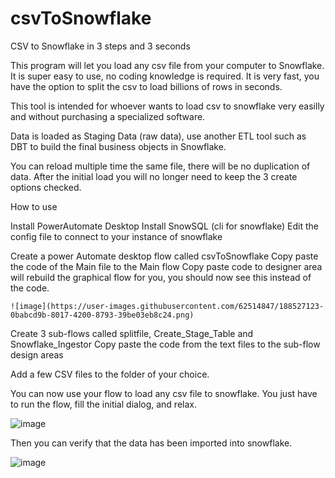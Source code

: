 # csvToSnowflake
CSV to Snowflake in 3 steps and 3 seconds

This program will let you load any csv file from your computer to Snowflake.
It is super easy to use, no coding knowledge is required.
It is very fast, you have the option to split the csv to load billions of rows in seconds.

This tool is intended for whoever wants to load csv to snowflake very easilly and without purchasing a specialized software.

Data is loaded as Staging Data (raw data), use another ETL tool such as DBT to build the final business objects in Snowflake.

You can reload multiple time the same file, there will be no duplication of data.
After the initial load you will no longer need to keep the 3 create options checked.

How to use

Install PowerAutomate Desktop
Install SnowSQL (cli for snowflake)
  Edit the config file to connect to your instance of snowflake

Create a power Automate desktop flow called csvToSnowflake
  Copy paste the code of the Main file to the Main flow
    Copy paste code to designer area will rebuild the graphical flow for you, you should now see this instead of the code.
    
    ![image](https://user-images.githubusercontent.com/62514847/188527123-0babcd9b-8017-4200-8793-39be03eb8c24.png)

  Create 3 sub-flows called splitfile, Create_Stage_Table and Snowflake_Ingestor
  Copy paste the code from the text files to the sub-flow design areas
  
Add a few CSV files to the folder of your choice.  
  
You can now use your flow to load any csv file to snowflake.
You just have to run the flow, fill the initial dialog, and relax.

![image](https://user-images.githubusercontent.com/62514847/188514955-03e93f76-f716-4b2c-9a56-6153a37bcb07.png)

Then you can verify that the data has been imported into snowflake.

![image](https://user-images.githubusercontent.com/62514847/188515093-13806f91-3982-4676-b308-64607cd3a6a6.png)
